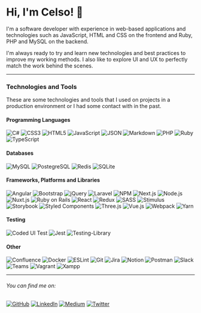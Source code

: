 # Hi, I'm Celso! 🤖

I'm a software developer with experience in web-based applications and technologies such as JavaScript, HTML and CSS on the frontend and Ruby, PHP and MySQL on the backend.

I'm always ready to try and learn new technologies and best practices to improve my working methods. I also like to explore UI and UX to perfectly match the work behind the scenes.

---

### Technologies and Tools

These are some technologies and tools that I used on projects in a production environment or I had some contact with in the past.

#### Programming Languages

![C#](https://img.shields.io/badge/c%23-%23239120.svg?style=for-the-badge&logo=c-sharp&logoColor=white)
![CSS3](https://img.shields.io/badge/css3-1572B6?style=for-the-badge&logo=css3&logoColor=white)
![HTML5](https://img.shields.io/badge/html5-E34F26?style=for-the-badge&logo=html5&logoColor=white)
![JavaScript](https://img.shields.io/badge/javascript-%23323330.svg?style=for-the-badge&logo=javascript&logoColor=%23F7DF1E)
![JSON](https://img.shields.io/badge/json-5E5C5C?style=for-the-badge&logo=json&logoColor=white)
![Markdown](https://img.shields.io/badge/markdown-%23000000.svg?style=for-the-badge&logo=markdown&logoColor=white)
![PHP](https://img.shields.io/badge/php-777BB4?style=for-the-badge&logo=php&logoColor=white)
![Ruby](https://img.shields.io/badge/ruby-CC342D?style=for-the-badge&logo=ruby&logoColor=white)
![TypeScript](https://img.shields.io/badge/typescript-007ACC?style=for-the-badge&logo=typescript&logoColor=white)

#### Databases

![MySQL](https://img.shields.io/badge/mysql-00000F?style=for-the-badge&logo=mysql&logoColor=white)
![PostegreSQL](https://img.shields.io/badge/postgresql-316192?style=for-the-badge&logo=postgresql&logoColor=white)
![Redis](https://img.shields.io/badge/redis-%23DD0031.svg?&style=for-the-badge&logo=redis&logoColor=white)
![SQLite](https://img.shields.io/badge/sqlite-%2307405e.svg?style=for-the-badge&logo=sqlite&logoColor=white)

#### Frameworks, Platforms and Libraries

![Angular](https://img.shields.io/badge/angular-%23DD0031.svg?style=for-the-badge&logo=angular&logoColor=white)
![Bootstrap](https://img.shields.io/badge/bootstrap-%23563D7C.svg?style=for-the-badge&logo=bootstrap&logoColor=white)
![jQuery](https://img.shields.io/badge/jquery-%230769AD.svg?style=for-the-badge&logo=jquery&logoColor=white)
![Laravel](https://img.shields.io/badge/laravel-%23FF2D20.svg?style=for-the-badge&logo=laravel&logoColor=white)
![NPM](https://img.shields.io/badge/NPM-%23000000.svg?style=for-the-badge&logo=npm&logoColor=white)
![Next.js](https://img.shields.io/badge/next.js-black?style=for-the-badge&logo=next.js&logoColor=white)
![Node.js](https://img.shields.io/badge/node.js-6DA55F?style=for-the-badge&logo=node.js&logoColor=white)
![Nuxt.js](https://img.shields.io/badge/Nuxt.js-00C58E?style=for-the-badge&logo=nuxt.js&logoColor=white)
![Ruby on Rails](https://img.shields.io/badge/ruby_on_rails-%23CC0000.svg?style=for-the-badge&logo=ruby-on-rails&logoColor=white)
![React](https://img.shields.io/badge/react-%2320232a.svg?style=for-the-badge&logo=react&logoColor=%2361DAFB)
![Redux](https://img.shields.io/badge/redux-%23593d88.svg?style=for-the-badge&logo=redux&logoColor=white)
![SASS](https://img.shields.io/badge/SASS-hotpink.svg?style=for-the-badge&logo=SASS&logoColor=white)
![Stimulus](https://img.shields.io/badge/stimulus-000000?style=for-the-badge&logo=stimulus&logoColor=77e8b9)
![Storybook](https://img.shields.io/badge/storybook-FF4785?style=for-the-badge&logo=storybook&logoColor=white)
![Styled Components](https://img.shields.io/badge/styled--components-DB7093?style=for-the-badge&logo=styled-components&logoColor=white)
![Three.js](https://img.shields.io/badge/three.js-black?style=for-the-badge&logo=three.js&logoColor=white)
![Vue.js](https://img.shields.io/badge/vue.js-%2335495e.svg?style=for-the-badge&logo=vuedotjs&logoColor=%234FC08D)
![Webpack](https://img.shields.io/badge/webpack-%238DD6F9.svg?style=for-the-badge&logo=webpack&logoColor=black)
![Yarn](https://img.shields.io/badge/yarn-%232C8EBB.svg?style=for-the-badge&logo=yarn&logoColor=white)

#### Testing

![Coded UI Test](https://img.shields.io/badge/coded_ui_test-5C2D91.svg?style=for-the-badge&logo=visual-studio&logoColor=white)
![Jest](https://img.shields.io/badge/-jest-%23C21325?style=for-the-badge&logo=jest&logoColor=white)
![Testing-Library](https://img.shields.io/badge/-testing_library-%23E33332?style=for-the-badge&logo=testing-library&logoColor=white)

#### Other

![Confluence](https://img.shields.io/badge/confluence-%230A0FFF.svg?style=for-the-badge&logo=confluence&logoColor=white)
![Docker](https://img.shields.io/badge/docker-%230db7ed.svg?style=for-the-badge&logo=docker&logoColor=white)
![ESLint](https://img.shields.io/badge/eslint-4B3263?style=for-the-badge&logo=eslint&logoColor=white)
![Git](https://img.shields.io/badge/git-F05032?style=for-the-badge&logo=git&logoColor=white)
![Jira](https://img.shields.io/badge/jira-%230A0FFF.svg?style=for-the-badge&logo=jira&logoColor=white)
![Notion](https://img.shields.io/badge/notion-%23000000.svg?style=for-the-badge&logo=notion&logoColor=white)
![Postman](https://img.shields.io/badge/postman-FF6C37?style=for-the-badge&logo=postman&logoColor=white)
![Slack](https://img.shields.io/badge/slack-4A154B?style=for-the-badge&logo=slack&logoColor=white)
![Teams](https://img.shields.io/badge/teams-6264A7?style=for-the-badge&logo=microsoft-teams&logoColor=white)
![Vagrant](https://img.shields.io/badge/vagrant-%231563FF.svg?style=for-the-badge&logo=vagrant&logoColor=white)
![Xampp](https://img.shields.io/badge/xampp-F37623?style=for-the-badge&logo=xampp&logoColor=white)

---

###### You can find me on:

[![GitHub](https://img.shields.io/badge/GitHub-000000?style=for-the-badge&logo=GitHub&logoColor=white)](https://github.com/markcell)
[![LinkedIn](https://img.shields.io/badge/LinkedIn-0a66c2?style=for-the-badge&logo=LinkedIn&logoColor=white)](https://www.linkedin.com/in/celsomarques/)
[![Medium](https://img.shields.io/badge/Medium-000000?style=for-the-badge&logo=Medium&logoColor=white)](https://medium.com/@celsomarques)
[![Twitter](https://img.shields.io/badge/Twitter-379bf0?style=for-the-badge&logo=Twitter&logoColor=white)](https://twitter.com/celsovski)
